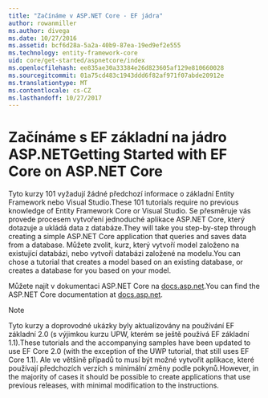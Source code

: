 ```yaml
---
title: "Začínáme v ASP.NET Core - EF jádra"
author: rowanmiller
ms.author: divega
ms.date: 10/27/2016
ms.assetid: bcf6d28a-5a2a-40b9-87ea-19ed9ef2e555
ms.technology: entity-framework-core
uid: core/get-started/aspnetcore/index
ms.openlocfilehash: ee835ae30a33384e26d823605af129e810660028
ms.sourcegitcommit: 01a75cd483c1943ddd6f82af971f07abde20912e
ms.translationtype: MT
ms.contentlocale: cs-CZ
ms.lasthandoff: 10/27/2017
---
```

# <a name="getting-started-with-ef-core-on-aspnet-core"></a><span data-ttu-id="bb6c2-102">Začínáme s EF základní na jádro ASP.NET</span><span class="sxs-lookup"><span data-stu-id="bb6c2-102">Getting Started with EF Core on ASP.NET Core</span></span>

<span data-ttu-id="bb6c2-103">Tyto kurzy 101 vyžadují žádné předchozí informace o základní Entity Framework nebo Visual Studio.</span><span class="sxs-lookup"><span data-stu-id="bb6c2-103">These 101 tutorials require no previous knowledge of Entity Framework Core or Visual Studio.</span></span> <span data-ttu-id="bb6c2-104">Se přesměruje vás provede procesem vytvoření jednoduché aplikace ASP.NET Core, který dotazuje a ukládá data z databáze.</span><span class="sxs-lookup"><span data-stu-id="bb6c2-104">They will take you step-by-step through creating a simple ASP.NET Core application that queries and saves data from a database.</span></span> <span data-ttu-id="bb6c2-105">Můžete zvolit, kurz, který vytvoří model založeno na existující databázi, nebo vytvoří databázi založené na modelu.</span><span class="sxs-lookup"><span data-stu-id="bb6c2-105">You can chose a tutorial that creates a model based on an existing database, or creates a database for you based on your model.</span></span>

<span data-ttu-id="bb6c2-106">Můžete najít v dokumentaci ASP.NET Core na [docs.asp.net](https://docs.asp.net).</span><span class="sxs-lookup"><span data-stu-id="bb6c2-106">You can find the ASP.NET Core documentation at [docs.asp.net](https://docs.asp.net).</span></span>

> [!NOTE]  
> <span data-ttu-id="bb6c2-107">Tyto kurzy a doprovodné ukázky byly aktualizovány na používání EF základní 2.0 (s výjimkou kurzu UPW, kterém se ještě používá EF základní 1.1).</span><span class="sxs-lookup"><span data-stu-id="bb6c2-107">These tutorials and the accompanying samples have been updated to use EF Core 2.0 (with the exception of the UWP tutorial, that still uses EF Core 1.1).</span></span> <span data-ttu-id="bb6c2-108">Ale ve většině případů to musí být možné vytvořit aplikace, které používají předchozích verzích s minimální změny podle pokynů.</span><span class="sxs-lookup"><span data-stu-id="bb6c2-108">However, in the majority of cases it should be possible to create applications that use previous releases, with minimal modification to the instructions.</span></span>
